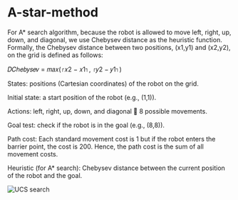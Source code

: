 # A-star-method


For A* search algorithm, because the robot is allowed to move left, right, up, down, and diagonal, we use
Chebysev distance as the heuristic function. Formally, the Chebysev distance between two positions, (x1,y1)
and (x2,y2), on the grid is defined as follows:

𝐷𝐶ℎ𝑒𝑏𝑦𝑠𝑒𝑣 = 𝑚𝑎𝑥(⌈𝑥2 − 𝑥1⌉, ⌈𝑦2 − 𝑦1⌉)


States: positions (Cartesian coordinates) of the robot on the grid.

Initial state: a start position of the robot (e.g., (1,1)).

Actions: left, right, up, down, and diagonal  8 possible movements.

Goal test: check if the robot is in the goal (e.g., (8,8)).

Path cost: Each standard movement cost is 1 but if the robot enters the barrier point, the cost is 200. Hence, the path cost is the sum of all movement costs.

Heuristic (for A* search): Chebysev distance between the current position of the robot and the goal.

![UCS search](https://user-images.githubusercontent.com/53122798/192971488-568112f3-5b35-4fe2-a3cb-fef6027908fe.png)
